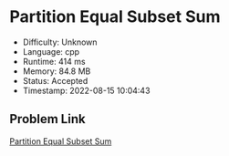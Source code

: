 # Partition Equal Subset Sum

- Difficulty: Unknown
- Language: cpp
- Runtime: 414 ms
- Memory: 84.8 MB
- Status: Accepted
- Timestamp: 2022-08-15 10:04:43

## Problem Link
[Partition Equal Subset Sum](https://leetcode.com/problems/partition-equal-subset-sum)

